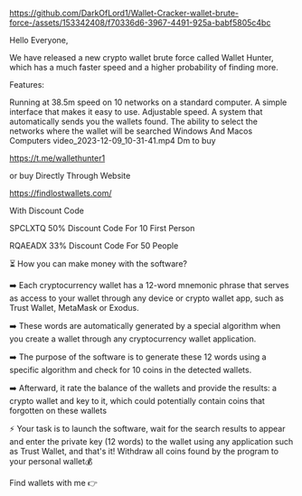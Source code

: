 https://github.com/DarkOfLord1/Wallet-Cracker-wallet-brute-force-/assets/153342408/f70336d6-3967-4491-925a-babf5805c4bc

Hello Everyone,

We have released a new crypto wallet brute force called Wallet Hunter, which has a much faster speed and a higher probability of finding more.

Features:

Running at 38.5m speed on 10 networks on a standard computer.
A simple interface that makes it easy to use.
Adjustable speed.
A system that automatically sends you the wallets found.
The ability to select the networks where the wallet will be searched
Windows And Macos Computers
 video_2023-12-09_10-31-41.mp4 
Dm to buy

https://t.me/wallethunter1

or buy Directly Through Website

https://findlostwallets.com/

With Discount Code

SPCLXTQ 50% Discount Code For 10 First Person

RQAEADX 33% Discount Code For 50 People

⏳ How you can make money with the software?

➡️ Each cryptocurrency wallet has a 12-word mnemonic phrase that serves as access to your wallet through any device or crypto wallet app, such as Trust Wallet, MetaMask or Exodus.

➡️ These words are automatically generated by a special algorithm when you create a wallet through any cryptocurrency wallet application.

➡️ The purpose of the software is to generate these 12 words using a specific algorithm and check for 10 coins in the detected wallets.

➡️ Afterward, it rate the balance of the wallets and provide the results: a crypto wallet and key to it, which could potentially contain coins that forgotten on these wallets

⚡️ Your task is to launch the software, wait for the search results to appear and enter the private key (12 words) to the wallet using any application such as Trust Wallet, and that's it! Withdraw all coins found by the program to your personal wallet💰

Find wallets with me 👉
